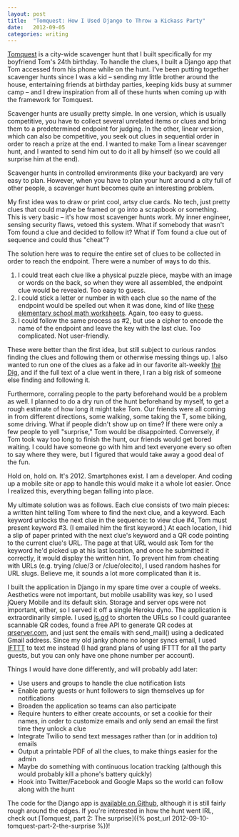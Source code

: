 ```yaml
---
layout: post
title:  "Tomquest: How I Used Django to Throw a Kickass Party"
date:   2012-09-05
categories: writing
---
```


[Tomquest](http://www.tomquest2012.com/) is a city-wide scavenger hunt that I built specifically for my boyfriend Tom's 24th birthday. To handle the clues, I built a Django app that Tom accessed from his phone while on the hunt. I've been putting together scavenger hunts since I was a kid – sending my little brother around the house, entertaining friends at birthday parties, keeping kids busy at summer camp – and I drew inspiration from all of these hunts when coming up with the framework for Tomquest.

Scavenger hunts are usually pretty simple. In one version, which is usually competitive, you have to collect several unrelated items or clues and bring them to a predetermined endpoint for judging. In the other, linear version, which can also be competitive, you seek out clues in sequential order in order to reach a prize at the end. I wanted to make Tom a linear scavenger hunt, and I wanted to send him out to do it all by himself (so we could all surprise him at the end).

Scavenger hunts in controlled environments (like your backyard) are very easy to plan. However, when you have to plan your hunt around a city full of other people, a scavenger hunt becomes quite an interesting problem.

My first idea was to draw or print cool, artsy clue cards. No tech, just pretty clues that could maybe be framed or go into a scrapbook or something. This is very basic – it's how most scavenger hunts work. My inner engineer, sensing security flaws, vetoed this system. What if somebody that wasn't Tom found a clue and decided to follow it? What if Tom found a clue out of sequence and could thus "cheat"?

The solution here was to require the entire set of clues to be collected in order to reach the endpoint. There were a number of ways to do this.

1. I could treat each clue like a physical puzzle piece, maybe with an image or words on the back, so when they were all assembled, the endpoint clue would be revealed. Too easy to guess.
2. I could stick a letter or number in with each clue so the name of the endpoint would be spelled out when it was done, kind of like [these elementary school math worksheets](http://www.educational-freeware.com/images/store/riddle_worksheet.jpg). Again, too easy to guess.
3. I could follow the same process as #2, but use a cipher to encode the name of the endpoint and leave the key with the last clue. Too complicated. Not user-friendly.

These were better than the first idea, but still subject to curious randos finding the clues and following them or otherwise messing things up. I also wanted to run one of the clues as a fake ad in our favorite alt-weekly [the Dig](http://digboston.com/), and if the full text of a clue went in there, I ran a big risk of someone else finding and following it.

Furthermore, corraling people to the party beforehand would be a problem as well. I planned to do a dry run of the hunt beforehand by myself, to get a rough estimate of how long it might take Tom. Our friends were all coming in from different directions, some walking, some taking the T, some biking, some driving. What if people didn't show up on time? If there were only a few people to yell "surprise," Tom would be disappointed. Conversely, if Tom took way too long to finish the hunt, our friends would get bored waiting. I could have someone go with him and text everyone every so often to say where they were, but I figured that would take away a good deal of the fun.

Hold on, hold on. It's 2012. Smartphones exist. I am a developer. And coding up a mobile site or app to handle this would make it a whole lot easier. Once I realized this, everything began falling into place.

My ultimate solution was as follows. Each clue consists of two main pieces: a written hint telling Tom where to find the next clue, and a keyword. Each keyword unlocks the next clue in the sequence: to view clue #4, Tom must present keyword #3. (I emailed him the first keyword.) At each location, I hid a slip of paper printed with the next clue's keyword and a QR code pointing to the current clue's URL. The page at that URL would ask Tom for the keyword he'd picked up at his last location, and once he submitted it correctly, it would display the written hint. To prevent him from cheating with URLs (e.g. trying /clue/3 or /clue/olecito), I used random hashes for URL slugs. Believe me, it sounds a lot more complicated than it is.

I built the application in Django in my spare time over a couple of weeks. Aesthetics were not important, but mobile usability was key, so I used jQuery Mobile and its default skin. Storage and server ops were not important, either, so I served it off a single Heroku dyno. The application is extraordinarily simple. I used [is.gd](http://is.gd/) to shorten the URLs so I could guarantee scannable QR codes, found a free API to generate QR codes at [qrserver.com](http://qrserver.com/), and just sent the emails with send_mail() using a dedicated Gmail address. Since my old janky phone no longer syncs email, I used [IFTTT](http://ifttt.com/) to text me instead (I had grand plans of using IFTTT for all the party guests, but you can only have one phone number per account).

Things I would have done differently, and will probably add later:

* Use users and groups to handle the clue notification lists
* Enable party guests or hunt followers to sign themselves up for notifications
* Broaden the application so teams can also participate
* Require hunters to either create accounts, or set a cookie for their names, in order to customize emails and only send an email the first time they unlock a clue
* Integrate Twilio to send text messages rather than (or in addition to) emails
* Output a printable PDF of all the clues, to make things easier for the admin
* Maybe do something with continuous location tracking (although this would probably kill a phone's battery quickly)
* Hook into Twitter/Facebook and Google Maps so the world can follow along with the hunt

The code for the Django app is [available on Github](https://github.com/arizzitano/django_scavenger), although it is still fairly rough around the edges. If you're interested in how the hunt went IRL, check out [Tomquest, part 2: The surprise]({% post_url 2012-09-10-tomquest-part-2-the-surprise %})!
